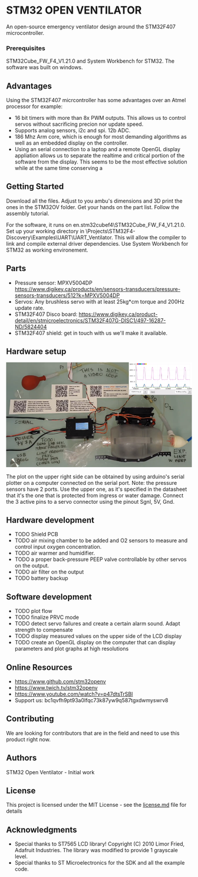 # STM32 OPEN VENTILATOR

An open-source emergency ventilator design around the STM32F407 microcontroller. 

### Prerequisites

STM32Cube_FW_F4_V1.21.0 and System Workbench for STM32. The software was built on windows.

## Advantages

Using the STM32F407 micrcontroller has some advantages over an Atmel processor for example:
* 16 bit timers with more than 8x PWM outputs. This allows us to control servos without sacrificing precion nor update speed.
* Supports analog sensors, i2c and spi. 12b ADC.
* 186 Mhz Arm core, which is enough for most demanding algorithms as well as an embedded display on the controller.
* Using an serial connection to a laptop and a remote OpenGL display appliation allows us to separate the realtime and critical portion of the software from the display. This seems to be the most effective solution while at the same time conserving a 

## Getting Started

Download all the files. Adjust to you ambu's dimensions and 3D print the ones in the STM32OV folder. Get your hands on the part list. Follow the assembly tutorial.

For the software, it runs on en.stm32cubef4\STM32Cube_FW_F4_V1.21.0. Set up your working directory in \Projects\STM32F4-Discovery\Examples\UART\UART_Ventilator. This will allow the compiler to link and compile external driver dependencies. Use System Workbench for STM32 as working environement.

## Parts
 
* Pressure sensor: MPXV5004DP https://www.digikey.ca/products/en/sensors-transducers/pressure-sensors-transducers/512?k=MPXV5004DP
* Servos: Any brushless servo with at least 25kg*cm torque and 200Hz update rate. 
* STM32F407 Disco board: https://www.digikey.ca/product-detail/en/stmicroelectronics/STM32F407G-DISC1/497-16287-ND/5824404
* STM32F407 shield: get in touch with us we'll make it available.

## Hardware setup 

![GitHub Logo](/images/ventilator_setup.png)

The plot on the upper right side can be obtained by using arduino's serial plotter on a computer connected on the serial port.
Note: the pressure sensors have 2 ports. Use the upper one, as it's specified in the datasheet that it's the one that is protected from ingress or water damage. Connect the 3 active pins to a servo connector using the pinout Sgnl, 5V, Gnd.

## Hardware development

* TODO Shield PCB
* TODO air mixing chamber to be added and O2 sensors to measure and control input oxygen concentration.
* TODO air warmer and humidifier.
* TODO a proper back-pressure PEEP valve controllable by other servos on the output.
* TODO air filter on the output
* TODO battery backup

## Software development

* TODO plot flow
* TODO finalize PRVC mode
* TODO detect servo failures and create a certain alarm sound. Adapt strength to compensate
* TODO display measured values on the upper side of the LCD display
* TODO create an OpenGL display on the computer that can display parameters and plot graphs at high resolutions

## Online Resources
* https://www.github.com/stm32openv
* https://www.twich.tv/stm32openv
* https://www.youtube.com/watch?v=p47dtsTrSBI
* Support us: bc1qvfh9pt93a0lfqc73k87yw9q587tgxdwmyswrv8

## Contributing

We are looking for contributors that are in the field and need to use this product right now.

## Authors

STM32 Open Ventilator - Initial work

## License

This project is licensed under the MIT License - see the [license.md](license.md) file for details

## Acknowledgments

* Special thanks to ST7565 LCD library! Copyright (C) 2010 Limor Fried, Adafruit Industries. The library was modified to provide 1 grayscale level.
* Special thanks to ST Microelectronics for the SDK and all the example code.

